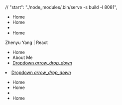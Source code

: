 // "start": "./node_modules/.bin/serve -s build -l 8081",



<div>
  <ul id="dropdown1" className="dropdown-content">
    <li><Link to="/">Home</Link></li>
    <li><Link to="/">Home</Link></li>
    <li className="divider"></li>
    <li><Link to="/">Home</Link></li>
  </ul>
  <nav className="blue">
    <div className="nav-wrapper">
      <Link to="/">Zhenyu Yang | React</Link>
      <ul className="right hide-on-med-and-down">
        <li><Link to="/">Home</Link></li>
        <li><Link to="/about-me">About Me</Link></li>
        <li>
          <a className="dropdown-trigger" 
             href="#!" 
             data-target="dropdown1">
              Dropdown
            <i className="material-icons right">
              arrow_drop_down
            </i>
          </a>
        </li>
      </ul>
    </div>
  </nav>
</div>



<li>
  <a className="dropdown-trigger" 
     href="#!" 
     data-target="dropdown1">
      Dropdown
    <i className="material-icons right">
      arrow_drop_down
    </i>
  </a>
</li>


<ul id="dropdown1" className="dropdown-content">
  <li><Link to="/">Home</Link></li>
  <li><Link to="/">Home</Link></li>
  <li className="divider"></li>
  <li><Link to="/">Home</Link></li>
</ul>



